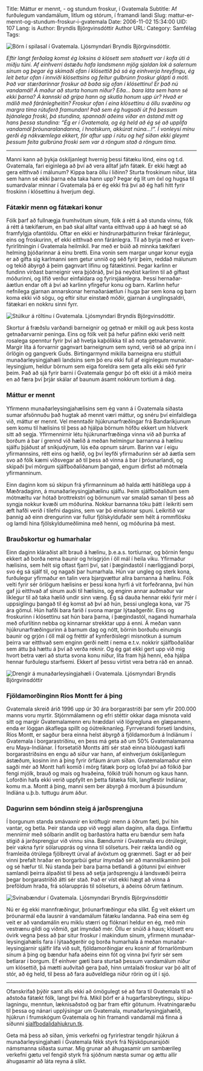 Title: Máttur er mennt, - og stundum froskur, í Gvatemala
Subtitle: Af furðulegum vandamálum, litlum og stórum, í framandi landi
Slug: mattur-er-mennt-og-stundum-froskur-i-gvatemala
Date: 2006-11-02 15:34:00
UID: 107
Lang: is
Author: Bryndís Björgvinsdóttir
Author URL: 
Category: Samfélag
Tags: 

![Börn í spilasal í Gvatemala. Ljósmyndari Bryndís Björgvinsdóttir.](229.jpg)

_Eftir langt ferðalag komst ég loksins á klósett sem staðsett var í kofa úti á miðju túni. Af einhverri ástæðu hafa landsmenn mjög sjaldan lok á salernum sínum og þegar ég skimaði ofan í klósettið þá sá ég einhverja hreyfingu, ég leit betur ofan í innviði klósettsins og feitur gulbrúnn froskur glápti á móti. Það var stærðarinnar froskur að baða sig ofan í klósettinu! Er það nú vandamál! Á maður að sturta honum niður? Eða... bara láta sem hann sé ekki þarna? Á kannski að grípa hann og skutla honum upp úr? Hvað er málið með fáránleg&shy;heitin? Froskur ofan í eina klósettinu á öllu svæðinu og margra tíma rútuferð framundan! Það sem ég hugsaði  út frá þessum bjánalega froski, þá stundina,  spannaði aðeins víðar en ástand mitt og hans þessa stundina: “Ég er í Gvatemala, og ég held að ég sé að upplifa vandamál þróunara&shy;landanna, í hnotskurn, akkúrat núna...!“. Í vonleysi mínu gerði ég nákvæmlega ekkert, fór aftur upp í rútu  og hef síðan ekki gleymt þessum feita gulbrúna froski sem var á röngum stað á röngum tíma._

---

Manni kann að þykja óskiljanlegt hvernig þessi fátæku lönd, eins og t.d. Gvatemala, fari eiginlega að því að vera alltaf jafn fátæk. Er ekki hægt að gera eitthvað í málunum? Kippa bara öllu í liðinn? Sturta froskinum niður, láta sem hann sé ekki þarna eða taka hann upp? Þegar ég lít um öxl og hugsa til sumardvalar minnar í Gvatemala þá er ég ekki frá því að ég hafi hitt fyrir froskinn í klósettinu á hverjum degi. 

### Fátækir menn og fátækari konur

Fólk þarf að fullnægja frumhvötum sínum, fólk á rétt á að stunda vinnu, fólk á rétt á tækifærum, en það skal alltaf vanta eitthvað upp á að hægt sé að framfylgja ofantöldu. Oftar en ekki er hindrunar&shy;þátturinn frekar fáránlegur, eins og froskurinn, ef ekki eitthvað enn fáránlegra. Til að byrja með er kven&shy;fyrir&shy;litningin í Gvatemala heilmikil. Þar með er búið að minnka tækifæri helming þjóðarinnar á einu bretti. Eina vonin sem margar ungar konur eygja er að gifta sig karlmanni sem getur unnið og séð fyrir þeim, reddað málunum og tekið ábyrgð á þeim gagnvart lífinu og fátæktinni. Þegar karlinn er fundinn virðast barneignir vera þjóðráð, því þá neyðist karlinn til að giftast móðurinni, og lífið verður einfaldara og fyrir&shy;sjáanlegra. Þessi hernaðar&shy;áætlun endar oft á því að karlinn yfirgefur konu og barn. Karlinn hefur nefnilega gjarnan annarskonar hernaðar&shy;á&shy;ætlun í huga þar sem kona og barn koma ekki við sögu, og eftir situr einstæð móðir, gjarnan á unglings&shy;aldri, fátækari en nokkru sinni fyrr. 

![Stúlkur á röltinu í Gvatemala. Ljósmyndari Bryndís Björgvinsdóttir.](226.jpg)

Skortur á fræðslu varðandi barneignir og getnað er mikill og auk þess kosta getnaðar&shy;varnir peninga. Eins og fólk veit þá hefur páfinn ekki verið neitt rosalega spenntur fyrir því að hvetja kaþólikka til að nota getnaðar&shy;varnir. Margir líta á forvarnir gagnvart barneignum sem synd, verið sé að grípa inn í örlögin og gangverk Guðs. Birtingarmynd mikilla barneigna eru stútfull munaðar&shy;leysingja&shy;hæli landsins sem þó eru ekki full af eiginlegum munaðar&shy;leysingjum, heldur börnum sem eiga foreldra sem geta alls ekki séð fyrir þeim. Það að sjá fyrir barni í Gvatemala gengur  þó oft ekki út á mikið meira en að færa því  þrjár skálar af baunum ásamt nokkrum tortíum á dag. 

### Máttur er mennt

Yfirmenn munaðar&shy;leysingja&shy;hælisins sem ég vann á í Gvatemala síðasta sumar afsönnuðu það hugtak að mennt væri máttur, og snéru því einfaldlega við, máttur er mennt. Vel menntaðir hjúkrunar&shy;fræðingar frá Bandaríkjunum sem komu til hælisins til þess að hjálpa börnum höfðu ekkert um hlutverk sitt að segja. Yfirmennirnir létu hjúkrunar&shy;fræðinga vinna við að þurrka af borðum á bar í grennd við hælið á meðan helmingur barnanna á hælinu sjálfu þjáðust af sníkjudýrum, lús eða opnum sárum. Barinn var í eigu yfirmannsins, rétt eins og hælið, og því leyfði yfirmaðurinn sér að áætla sem svo að fólk kæmi víðsvegar að til þess að vinna á bar í  þróunarlandi, og skipaði því mörgum sjálf&shy;boða&shy;liðanum þangað, engum dirfist að mótmæla yfirmanninum. 

Einn daginn kom sú skipun frá yfirmanninum að halda ætti hátíðlega upp á Mæðradaginn, á munaðar&shy;leysingja&shy;hælinu sjálfu. Þeim sjálf&shy;boða&shy;liðum sem mótmæltu var hótað brottrekstri og börnunum var smalað saman til þess að syngja nokkur kvæði um móðurina. Nokkur barnanna tóku þátt í leikriti sem æft hafði verið í tilefni dagsins, sem var þó einskonar spuni. Leikritið var þannig að einn drengurinn var fullur fjöl&shy;skyldu&shy;faðir sem hélt á rommflösku og lamdi hina fjöl&shy;skyldu&shy;með&shy;limina með henni, og móðurina þá mest.

### Brauðskortur og humarhalar

Einn daginn kláraðist allt brauð á hælinu, þ.e.a.s. tortíurnar, og börnin fengu ekkert að borða nema baunir og hrísgrjón í öll mál í heila viku. Yfirmaður hælisins, sem hélt sig oftast fjarri því, sat í þæginda&shy;stól í nærliggjandi þorpi, svo ég sá sjálf til, og nagaði þar humarhala. Hún var ungleg og sterk kona, furðulegur yfirmaður en talin vera bjargvættur allra barnanna á hælinu. Fólk velti fyrir sér örlögum hælisins er þessi kona hyrfi á vit forfeðranna, því hún gaf jú eitthvað af sínum auði til hælisins, og enginn annar auðmaður var líklegur til að taka hælið undir sinn væng. Ég sá dauða hennar ekki fyrir mér í uppsiglingu þangað til ég komst að því að hún, þessi unglega kona, var 75 ára gömul. Hún hafði bara farið í svona margar lýtaaðgerðir. Eins og froskurinn í klósettinu sat hún bara þarna, í þægindastól, nagandi humarhala með ofurlítinn nebba og kinnarnar strekktar upp á enni. Á meðan vann hjúkrunar&shy;fræðingurinn á barnum dag og nótt, börnin borðuðu einungis baunir og grjón í öll mál og fréttir af kyn&shy;ferðis&shy;legri misnotkun á sumum þeirra var eitthvað sem enginn gerði neitt í nema e.t.v. nokkrir sjálf&shy;boða&shy;liðar sem áttu þá hættu á því að verða reknir. Og ég gat ekki gert upp við mig hvort betra væri að sturta svona konu niður, líta fram hjá henni, eða hjálpa hennar furðulegu starfsemi. Ekkert af þessu virtist vera betra ráð en annað.  

![Drengir á munaðarleysingjahæli í Gvatemala. Ljósmyndari Bryndís Björgvinsdóttir](228.jpg)

### Fjöldamorðinginn Ríos Montt fer á þing

Gvatemala skreið árið 1996 upp úr 30 ára borgarastríði þar sem yfir 200.000 manns voru myrtir. Stjórn&shy;málamenn og efri stéttir okkar daga misnota vald sitt og margir Gvatemalamenn eru hræddari við lögregluna en glæpamenn, enda er löggan ákaflega spillt og óútreiknanleg. 
Fyrrverandi forseti landsins, Ríos Montt, er sagður bera einna helst ábyrgð á fjöldamorðum á Indíánum í Gvatemala í borgara&shy;stríðinu, en þess má geta að um 50% Gvatemala&shy;manna eru Maya-Indíánar. Í forsetatíð Montts átti sér stað einna blóðugasti kafli borgara&shy;stríðsins en engu að síður var hann, af einhverjum óskiljanlegum ástæðum, kosinn inn á þing fyrir örfáum árum síðan. Gvatemala&shy;maður einn sagði mér að Montt hafi komið í mörg fátæk þorp og lofað því að fólkið þar fengi mjólk, brauð og maís og hvaðeina, fólkið trúði honum og kaus hann. Loforðin hafa ekki verið uppfyllt en þetta fátæka fólk, langflestir Indíánar, komu m.a. Montt á þing, manni sem ber ábyrgð á morðum á þúsundum Indíána u.þ.b. tuttugu árum áður.  

### Dagurinn sem bóndinn steig á jarðsprengjuna

Í borgunum standa smávaxnir en kröftugir menn á öðrum fæti, því hin vantar, og betla. Þeir standa upp við veggi allan daginn, alla daga. Einfættu mennirnir með sólbarin andlit og barðastóra hatta eru bændur sem hafa stigið á jarðsprengjur við vinnu sína. Bændurnir í Gvatemala eru ótrúlegir, þeir vakna fyrir sólarupprás og vinna til sólseturs. Þeir rækta landið og framleiða ótrúlega fjölbreytt úrval af ávöxtum og grænmeti. Sagt er að þeir vinni þrefalt hraðar en borgarbúi getur ímyndað sér að mannslíkaminn þoli og sé hæfur til. Nú standa þeir bara þarna betlandi  á götunni því einhver samlandi þeirra álpaðist til þess að setja jarðsprengju á landsvæði þeirra þegar borgara&shy;stríðið átti sér stað. Það er víst ekki hægt að vinna á þreföldum hraða, frá sólarupprás til sólseturs, á aðeins öðrum fætinum. 

![Svínabændur í Gvatemala. Ljósmyndari Bryndís Björgvinsdóttir](227.jpg)

Nú er ég ekki mann&shy;fræðingur, þróunar&shy;fræðingur eða slíkt. Ég veit ekkert um þróunarmál eða lausnir á vandamálum fátæku landanna. Það eina sem ég veit er að vandamálin eru miklu stærri og flóknari heldur en ég, með mín vestrænu gildi og viðmið, gat ímyndað mér. Öllu er snúið á haus; klósett eru óvirk vegna þess að þar situr froskur í makindum sínum, yfirmenn munaðar&shy;leysingja&shy;hælis fara í lýtaaðgerðir og borða humarhala á meðan munaðar&shy;leysingjarnir sjálfir lifa við sult, fjölda&shy;morðingjar eru kosnir af fórnarlömbum sínum á þing og bændur hafa aðeins einn fót og vinna því fyrir sér sem betlarar í borgum. Ef einhver gæti bara sturtað þessum vandamálum niður um klósettið, þá mætti auðvitað gera það, hinn umtalaði froskur var þó allt of stór, að ég held, til þess að fara auðveldlega niður rörin og út í sjó. 

---

Ofanskrifað þýðir samt alls ekki að ómögulegt sé að fara til Gvatemala til að aðstoða fátækt fólk, langt því frá. Mikil þörf er á hugar&shy;fars&shy;breytingu, skipu&shy;lagningu, menntun, læknisaðstoð og þar fram eftir götunum. Hvatningaræðu til þessa og nánari upplýsingar um Gvatemala, munaðar&shy;leysingja&shy;hælið, hjúkrun í frumskógum Gvatemala og hin framandi vandamál má finna á síðunni [sjalfbodalidahjukrun.tk](http://www.sjalfbodalidahjukrun.tk).

Geta má þess að síðan, ýmis verkefni og fyrirlestrar tengdir hjúkrun á munaðar&shy;leysingja&shy;hæli í Gvatemala fékk styrk frá Nýsköpunar&shy;sjóði námsmanna síðasta sumar. Mig grunar að áhugasamir um sambærileg verkefni gætu vel fengið styrk frá sjóðnum næsta sumar og ættu allir áhugasamir að láta reyna á slíkt.



